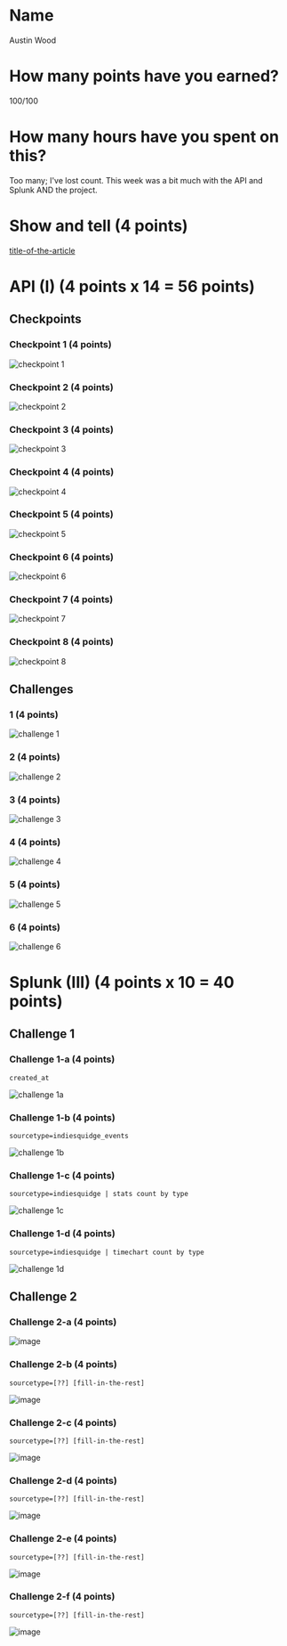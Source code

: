 # Name

Austin Wood

# How many points have you earned?

100/100

# How many hours have you spent on this?

Too many; I've lost count. This week was a bit much with the API and Splunk AND the project.

# Show and tell (4 points)

[title-of-the-article](http://link-to-an-interesting-data-visualization-about-politics)

# API (I) (4 points x 14 = 56 points)

## Checkpoints

### Checkpoint 1 (4 points)

![checkpoint 1](images/api_cp1.png?raw=true)

### Checkpoint 2 (4 points)

![checkpoint 2](images/api_cp2.png?raw=true)

### Checkpoint 3 (4 points)

![checkpoint 3](images/api_cp3.png?raw=true)

### Checkpoint 4 (4 points)

![checkpoint 4](images/api_cp4.png?raw=true)

### Checkpoint 5 (4 points)

![checkpoint 5](images/api_cp5.png?raw=true)

### Checkpoint 6 (4 points)

![checkpoint 6](images/api_cp6.png?raw=true)

### Checkpoint 7 (4 points)

![checkpoint 7](images/api_cp7.png?raw=true)

### Checkpoint 8 (4 points)

![checkpoint 8](images/api_cp8.png?raw=true)

## Challenges

### 1 (4 points)

![challenge 1](images/api_ch1.png?raw=true)

### 2 (4 points)

![challenge 2](images/api_ch2.png?raw=true)

### 3 (4 points)

![challenge 3](images/api_ch3.png?raw=true)

### 4 (4 points)

![challenge 4](images/api_ch4.png?raw=true)

### 5 (4 points)

![challenge 5](images/api_ch5.png?raw=true)

### 6 (4 points)

![challenge 6](images/api_ch6.png?raw=true)


# Splunk (III) (4 points x 10 = 40 points)

## Challenge 1

### Challenge 1-a (4 points)
```
created_at
```
![challenge 1a](images/splunk3_1a.png?raw=true)

### Challenge 1-b (4 points)
```
sourcetype=indiesquidge_events
```
![challenge 1b](images/splunk3_1b.png?raw=true)

### Challenge 1-c (4 points)
```
sourcetype=indiesquidge | stats count by type
```
![challenge 1c](images/splunk3_1c.png?raw=true)

### Challenge 1-d (4 points)
```
sourcetype=indiesquidge | timechart count by type
```
![challenge 1d](images/splunk3_1d.png?raw=true)

## Challenge 2

### Challenge 2-a (4 points)
![image](image.png?raw=true)

### Challenge 2-b (4 points)
```
sourcetype=[??] [fill-in-the-rest]
```
![image](image.png?raw=true)

### Challenge 2-c (4 points)
```
sourcetype=[??] [fill-in-the-rest]
```
![image](image.png?raw=true)

### Challenge 2-d (4 points)
```
sourcetype=[??] [fill-in-the-rest]
```
![image](image.png?raw=true)

### Challenge 2-e (4 points)
```
sourcetype=[??] [fill-in-the-rest]
```
![image](image.png?raw=true)

### Challenge 2-f (4 points)
```
sourcetype=[??] [fill-in-the-rest]
```
![image](image.png?raw=true)

